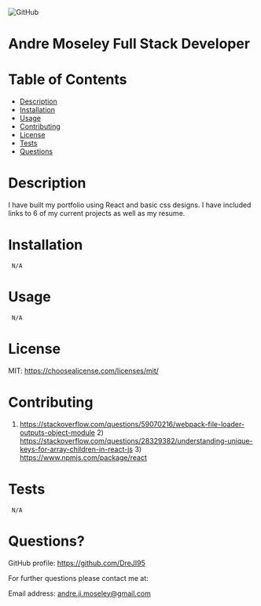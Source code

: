 
  ![GitHub](https://img.shields.io/badge/license-MIT-blue)

  # Andre Moseley Full Stack Developer

  # Table of Contents
  * [Description](#description)
  * [Installation](#installation)
  * [Usage](#usage)
  * [Contributing](#contributing)
  * [License](#license)
  * [Tests](#tests)
  * [Questions](#questions?)

  # Description
   I have built my portfolio using React and basic css designs. I have included links to 6 of my current projects as well as my resume.

  # Installation 
     N/A

  # Usage 
     N/A

  # License
   MIT: https://choosealicense.com/licenses/mit/

  # Contributing
   1) https://stackoverflow.com/questions/59070216/webpack-file-loader-outputs-object-module 2) https://stackoverflow.com/questions/28329382/understanding-unique-keys-for-array-children-in-react-js 3) https://www.npmjs.com/package/react

  # Tests
     N/A

  # Questions?

  GitHub profile: https://github.com/DreJI95
     
  For further questions please contact me at:

  Email address: andre.ji.moseley@gmail.com
